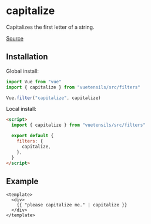 # capitalize

Capitalizes the first letter of a string.

[Source](https://github.com/Stegosource/vuetensils/blob/master/src/filters.js)

## Installation

Global install:

```js
import Vue from "vue"
import { capitalize } from "vuetensils/src/filters"

Vue.filter("capitalize", capitalize)
```

Local install:

```html
<script>
  import { capitalize } from "vuetensils/src/filters"

  export default {
    filters: {
      capitalize,
    },
  }
</script>
```

## Example

```vue live
<template>
  <div>
    {{ "please capitalize me." | capitalize }}
  </div>
</template>
```
